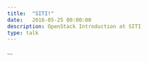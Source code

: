 ```yaml
---
title:  "SITI!"
date:   2016-05-25 00:00:00
description: OpenStack Introduction at SITI
type: talk
---
```


...
